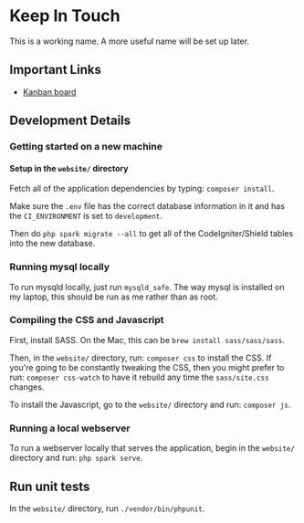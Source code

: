 # Keep In Touch

This is a working name. A more useful name will be set up later.

## Important Links

* [Kanban board](https://trello.com/b/mss44EAX/keep-in-touch)

## Development Details

### Getting started on a new machine

#### Setup in the `website/` directory

Fetch all of the application dependencies by typing: `composer install`.

Make sure the `.env` file has the correct database information in it
and has the `CI_ENVIRONMENT` is set to `development`.

Then do `php spark migrate --all` to get all of the CodeIgniter/Shield tables
into the new database.

### Running mysql locally

To run mysqld locally, just run `mysqld_safe`.
The way mysql is installed on my laptop, this should be run as me rather than as root.

### Compiling the CSS and Javascript

First, install SASS. On the Mac, this can be `brew install sass/sass/sass`.

Then, in the `website/` directory, run: `composer css` to install the CSS.
If you're going to be constantly tweaking the CSS, then you might prefer to run:
`composer css-watch` to have it rebuild any time the `sass/site.css` changes.

To install the Javascript, go to the `website/` directory and
run: `composer js`.

### Running a local webserver

To run a webserver locally that serves the application,
begin in the `website/` directory and run: `php spark serve`.

## Run unit tests

In the `website/` directory, run `./vendor/bin/phpunit`.
